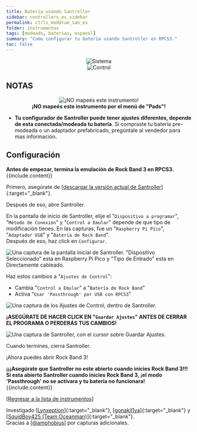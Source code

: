 ```yaml
---
title: Batería usando Santroller
sidebar: controllers_es_sidebar
permalink: ctrls_moddrum_san_es
folder: instrumentos
tags: [modeado, baterias, espanol]
summary: "Como configurar tu batería usando Santroller en RPCS3."
toc: false
---
```


<div align="center"> <img src="https://rb3pc.milohax.org/images/instruments/plat/santroller.png" alt="Sistema" title="Sistema"></div>

<div align="center"> <img src="https://rb3pc.milohax.org/images/instruments/cont/sancontroller.png" alt="Control" title="Control"></div>

## NOTAS
<div align="center"> <img src="https://rb3pc.milohax.org/images/instruments/maps/rpcs3nomap.png" alt="¡NO mapeés este instrumento!" title="¡No uses Pads!"></div>
<div align="center"> <b>¡NO mapeés este instrumento por el menú de "Pads"!</b></div>

* **Tu configurador de Santroller puede tener ajustes diferentes, depende de esta conectada/modeada tu batería**. Si compraste tu batería pre-modeada o un adaptador prefabricado, pregúntale al vendedor para mas información.

## Configuración

<div markdown="span" class="alert alert-info" role="alert"><i class="fa fa-info-circle"></i> <b>Antes de empezar, termina la emulación de Rock Band 3 en RPCS3.</b> {{include.content}}</div>

Primero, asegúrate de [[descargar la versión actual de Santroller]](https://github.com/santroller/santroller/releases/latest){:target="_blank"}.

Después de eso, abre Santroller.

En la pantalla de inicio de Santroller, elije el "`Dispositivo a programar`", "`Método de Conexión`" y "`Control a Emular`" depende de que tipo de modificación tienes. En las capturas, fue un "`Raspberry Pi Pico`", "`Adaptador USB`" y "`Batería de Rock Band`".  
Después de eso, haz click en `Configurar`.

![Una captura de la pantalla inicial de Santroller. "Dispositivo Seleccionado" esta en Raspberry Pi Pico y "Tipo de Entrado" esta en Directamente cableado.](https://rb3pc.milohax.org/images/instruments/xtra/san/initdrmses.png "Santroller - Inicio")

Haz estos cambios a "`Ajustes de Control`":
* Cambia "`Control a Emular`" a "`Batería de Rock Band`"
* Activa "`Usar 'Passthrough' por USB con RPCS3`"

![Una captura de los Ajustes de Control, dentro de Santroller.](https://rb3pc.milohax.org/images/instruments/xtra/san/consetdrumses.png "Santroller: Ajustes de Control")

**¡ASEGÚRATE DE HACER CLICK EN "`Guardar Ajustes`" ANTES DE CERRAR EL PROGRAMA O PERDERÁS TUS CAMBIOS!**

![Una captura de Santroller, con el cursor sobre Guardar Ajustes.](https://rb3pc.milohax.org/images/instruments/xtra/san/savesanes.png "Santroller")

Cuando termines, cierra Santroller.

¡Ahora puedes abrir Rock Band 3!

<div markdown="span" class="alert alert-danger" role="alert"><i class="fa fa-exclamation-circle"></i> <b>¡¡¡Asegúrate que Santroller no este abierto cuando inicies Rock Band 3!!! Si esta abierto Santroller cuando inicies Rock Band 3, ¡el modo 'Passthrough' no se activara y tu batería no funcionara! </b> {{include.content}}</div>

[[Regresar a la lista de instrumentos]](https://rb3pc.milohax.org/ctrls_es#lista-de-instrumentos)

Investigado [[Lynxeption]](https://www.youtube.com/@Lynxeption){:target="_blank"}, [[gonakil1ya]](https://gonakillya.neocities.org){:target="_blank"} y [[SquidBoy425 (Team Oceanman)]](https://www.youtube.com/@teamOceanman343/videos){:target="_blank"}.  
Gracias a [[@amphobius]](https://twitter.com/amphobius) por capturas adicionales.
